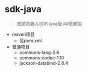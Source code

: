 # sdk-java
> 图灵机器人SDK java版
##依赖包
  * maven项目
    * 见pom.xml
  * 普通项目
    * commons-lang-2.6
    * commons-codec-1.10
    * jackson-databind-2.8.4
